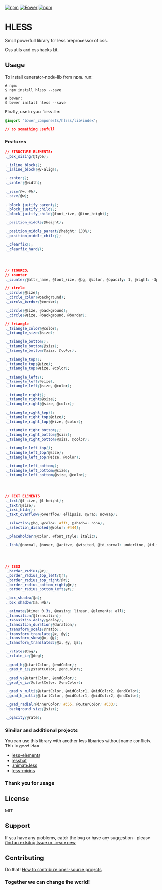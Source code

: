 [![npm](http://img.shields.io/npm/v/hless.svg?style=flat-square)](https://www.npmjs.com/package/hless)
[![Bower](https://img.shields.io/bower/v/hless.svg?style=flat-square)](https://github.com/aliaksandr-pasynkau/hless)
[![npm](http://img.shields.io/npm/l/hless.svg?style=flat-square)](http://opensource.org/licenses/MIT)

# HLESS
Small powerfull library for less preprocessor of css. 

Css utils and css hacks kit.

## Usage
To install generator-node-lib from npm, run:

```shell
# npm:
$ npm install hless --save

# bower:
$ bower install hless --save
```

Finally, use in your `less` file:
```css
@import "bower_components/hless/lib/index";

// do something usefull
```

### Features
```css
// STRUCTURE ELEMENTS:
._box_sizing(@type);

._inline_block();
._inline_block(@v-align);

._center();
._center(@width);

._size(@w, @h);
._size(@w);

._block_justify_parent();
._block_justify_child();
._block_justify_child(@font_size, @line_height);

._position_middle(@height);

._position_middle_parent(@height: 100%);
._position_middle_child();

._clearfix();
._clearfix_hard();




// FIGURES:
// counter
._counter(@attr_name, @font_size, @bg, @color, @opacity: 1, @right: -3px, @bottom: -5px);

// circle
._circle(@size);
._circle_color(@background);
._circle_border(@border);

._circle(@size, @background);
._circle(@size, @background, @border);

// triangle
._triangle_color(@color);
._triangle_size(@size);

._triangle_bottom();
._triangle_bottom(@size);
._triangle_bottom(@size, @color);

._triangle_top();
._triangle_top(@size);
._triangle_top(@size, @color);

._triangle_left();
._triangle_left(@size);
._triangle_left(@size, @color);

._triangle_right();
._triangle_right(@size);
._triangle_right(@size, @color);

._triangle_right_top();
._triangle_right_top(@size);
._triangle_right_top(@size, @color);

._triangle_right_bottom();
._triangle_right_bottom(@size);
._triangle_right_bottom(@size, @color);

._triangle_left_top();
._triangle_left_top(@size);
._triangle_left_top(@size, @color);

._triangle_left_bottom();
._triangle_left_bottom(@size);
._triangle_left_bottom(@size, @color);




// TEXT ELEMENTS
._text(@f-size, @l-height);
._text(@size);
._text_hide(); 
._text_overflow(@overflow: ellipsis, @wrap: nowrap);

._selection(@bg, @color: #fff, @shadow: none);
._selection_disabled(@color: #444);

._placeholder(@color, @font_style: italic);

._link(@normal, @hover, @active, @visited, @td_normal: underline, @td_focus: none);




// CSS3 
._border_radius(@r);
._border_radius_top_left(@r);
._border_radius_top_right(@r);
._border_radius_bottom_right(@r);
._border_radius_bottom_left(@r);

._box_shadow(@a);
._box_shadow(@a, @b);

._animate(@time: 0.3s, @easing: linear, @elements: all);
._transition(@transition);
._transition_delay(@delay);
._transition_duration(@duration);
._transform_scale(@ratio);
._transform_translate(@x, @y);
._transform_skew(@x, @y);
._transform_translate3d(@x, @y, @z);

._rotate(@deg);
._rotate_ie(@deg);

._grad_h(@startColor, @endColor);
._grad_h_ie(@startColor, @endColor);

._grad_v(@startColor, @endColor);
._grad_v_ie(@startColor, @endColor);

._grad_v_multi(@startColor, @midColor1, @midColor2, @endColor);
._grad_h_multi(@startColor, @midColor1, @midColor2, @endColor);

._grad_radial(@innerColor: #555, @outerColor: #333);
._background_size(@size);

._opacity(@rate);
```

### Similar and additional projects
You can use this library with another less libraries without name conflicts. This is good idea. 

- [less-elements](http://lesselements.com/)
- [lesshat](https://github.com/madebysource/lesshat)
- [animate.less](https://github.com/machito/animate.less)
- [less-mixins](https://github.com/drublic/less-mixins)


### Thank you for usage

## License
MIT

## Support
If you have any problems, catch the bug or have any suggestion - please [find an existing issue or create new](https://github.com/aliaksandr-pasynkau/hless/issues)

## Contributing
Do that! [How to contribute open-source projects](https://guides.github.com/activities/contributing-to-open-source/)

### Together we can change the world!
